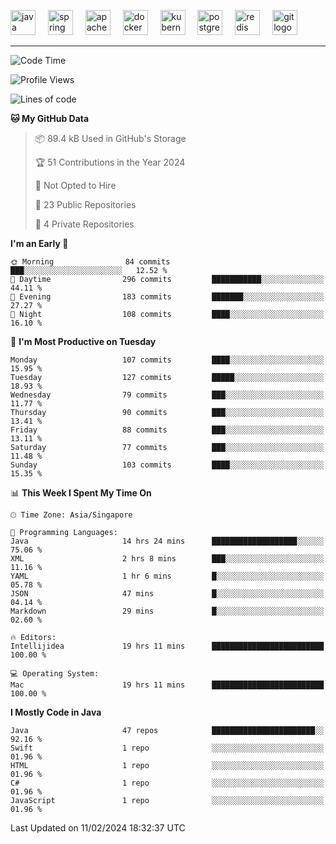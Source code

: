 <p align="left">
  <img src="https://cdn.jsdelivr.net/gh/devicons/devicon/icons/java/java-original.svg" height="40" alt="java logo"  />
  <img width="12" />
  <img src="https://cdn.jsdelivr.net/gh/devicons/devicon/icons/spring/spring-original.svg" height="40" alt="spring logo"  />
  <img width="12" />
  <img src="https://cdn.jsdelivr.net/gh/devicons/devicon/icons/apachekafka/apachekafka-original.svg" height="40" alt="apachekafka logo"  />
  <img width="12" />
  <img src="https://cdn.jsdelivr.net/gh/devicons/devicon/icons/docker/docker-original.svg" height="40" alt="docker logo"  />
  <img width="12" />
  <img src="https://cdn.jsdelivr.net/gh/devicons/devicon/icons/kubernetes/kubernetes-plain.svg" height="40" alt="kubernetes logo"  />
  <img width="12" />
  <img src="https://cdn.jsdelivr.net/gh/devicons/devicon/icons/postgresql/postgresql-original.svg" height="40" alt="postgresql logo"  />
  <img width="12" />
  <img src="https://cdn.jsdelivr.net/gh/devicons/devicon/icons/redis/redis-original.svg" height="40" alt="redis logo"  />
  <img width="12" />
  <img src="https://cdn.jsdelivr.net/gh/devicons/devicon/icons/git/git-original.svg" height="40" alt="git logo"  />
</p>


<!--<img src="https://media.giphy.com/media/LnQjpWaON8nhr21vNW/giphy.gif" width="60"> <em><b>I love connecting with different people</b> so if you want to say <b>hi, I'll be happy to meet you more!</b> 😊 </em> -->

---
<!--START_SECTION:waka-->
![Code Time](http://img.shields.io/badge/Code%20Time-1%2C797%20hrs%2044%20mins-blue)

![Profile Views](http://img.shields.io/badge/Profile%20Views-0-blue)

![Lines of code](https://img.shields.io/badge/From%20Hello%20World%20I%27ve%20Written-568.2%20thousand%20lines%20of%20code-blue)

**🐱 My GitHub Data** 

> 📦 89.4 kB Used in GitHub's Storage 
 > 
> 🏆 51 Contributions in the Year 2024
 > 
> 🚫 Not Opted to Hire
 > 
> 📜 23 Public Repositories 
 > 
> 🔑 4 Private Repositories 
 > 
**I'm an Early 🐤** 

```text
🌞 Morning                84 commits          ███░░░░░░░░░░░░░░░░░░░░░░   12.52 % 
🌆 Daytime                296 commits         ███████████░░░░░░░░░░░░░░   44.11 % 
🌃 Evening                183 commits         ███████░░░░░░░░░░░░░░░░░░   27.27 % 
🌙 Night                  108 commits         ████░░░░░░░░░░░░░░░░░░░░░   16.10 % 
```
📅 **I'm Most Productive on Tuesday** 

```text
Monday                   107 commits         ████░░░░░░░░░░░░░░░░░░░░░   15.95 % 
Tuesday                  127 commits         █████░░░░░░░░░░░░░░░░░░░░   18.93 % 
Wednesday                79 commits          ███░░░░░░░░░░░░░░░░░░░░░░   11.77 % 
Thursday                 90 commits          ███░░░░░░░░░░░░░░░░░░░░░░   13.41 % 
Friday                   88 commits          ███░░░░░░░░░░░░░░░░░░░░░░   13.11 % 
Saturday                 77 commits          ███░░░░░░░░░░░░░░░░░░░░░░   11.48 % 
Sunday                   103 commits         ████░░░░░░░░░░░░░░░░░░░░░   15.35 % 
```


📊 **This Week I Spent My Time On** 

```text
🕑︎ Time Zone: Asia/Singapore

💬 Programming Languages: 
Java                     14 hrs 24 mins      ███████████████████░░░░░░   75.06 % 
XML                      2 hrs 8 mins        ███░░░░░░░░░░░░░░░░░░░░░░   11.16 % 
YAML                     1 hr 6 mins         █░░░░░░░░░░░░░░░░░░░░░░░░   05.78 % 
JSON                     47 mins             █░░░░░░░░░░░░░░░░░░░░░░░░   04.14 % 
Markdown                 29 mins             █░░░░░░░░░░░░░░░░░░░░░░░░   02.60 % 

🔥 Editors: 
Intellijidea             19 hrs 11 mins      █████████████████████████   100.00 % 

💻 Operating System: 
Mac                      19 hrs 11 mins      █████████████████████████   100.00 % 
```

**I Mostly Code in Java** 

```text
Java                     47 repos            ███████████████████████░░   92.16 % 
Swift                    1 repo              ░░░░░░░░░░░░░░░░░░░░░░░░░   01.96 % 
HTML                     1 repo              ░░░░░░░░░░░░░░░░░░░░░░░░░   01.96 % 
C#                       1 repo              ░░░░░░░░░░░░░░░░░░░░░░░░░   01.96 % 
JavaScript               1 repo              ░░░░░░░░░░░░░░░░░░░░░░░░░   01.96 % 
```




 Last Updated on 11/02/2024 18:32:37 UTC
<!--END_SECTION:waka-->


<!--
**SimakovIgor/SimakovIgor** is a ✨ _special_ ✨ repository because its `README.md` (this file) appears on your GitHub profile.

Here are some ideas to get you started:

- 🔭 I’m currently working on ...
- 🌱 I’m currently learning ...
- 👯 I’m looking to collaborate on ...
- 🤔 I’m looking for help with ...
- 💬 Ask me about ...
- 📫 How to reach me: ...
- 😄 Pronouns: ...
- ⚡ Fun fact: ...
-->
